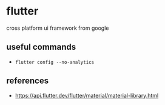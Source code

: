 # flutter

cross platform ui framework from google

## useful commands

* `flutter config --no-analytics`

## references

* https://api.flutter.dev/flutter/material/material-library.html
